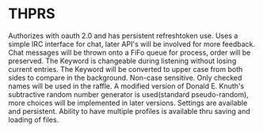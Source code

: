 # THPRS
Authorizes with oauth 2.0 and has persistent refreshtoken use.
Uses a simple IRC interface for chat, later API's will be involved for more feedback.
Chat messages will be thrown onto a FiFo queue for process, order will be preserved.
The Keyword is changeable during listening without losing current entries.
The Keyword will be converted to upper case from both sides to compare in the background. Non-case sensitive.
Only checked names will be used in the raffle.
A modified version of Donald E. Knuth's subtractive random number generator is used(standard pseudo-random), more choices will be implemented in later versions.
Settings are available and persistent.
Ability to have multiple profiles is available thru saving and loading of files.
